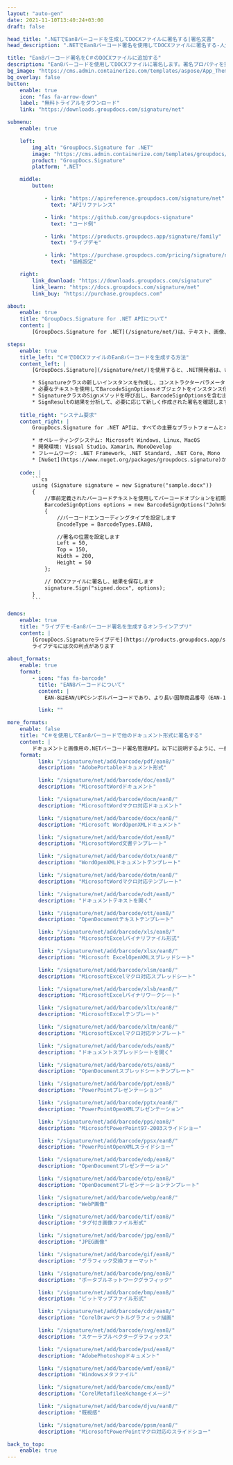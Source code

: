```yaml
---
layout: "auto-gen"
date: 2021-11-10T13:40:24+03:00
draft: false

head_title: ".NETでEan8バーコードを生成してDOCXファイルに署名する|署名文書"
head_description: ".NETでEan8バーコード署名を使用してDOCXファイルに署名する-人気のあるビジネスドキュメントや画像ファイル形式にバーコードを追加する."

title: "Ean8バーコード署名をC＃のDOCXファイルに追加する"
description: "Ean8バーコードを使用してDOCXファイルに署名します。署名プロパティを操作し、ニーズに合ったドキュメント内で高度な署名オプションを設定します."
bg_image: "https://cms.admin.containerize.com/templates/aspose/App_Themes/V3/images/bg/header1.png"
bg_overlay: false
button:
    enable: true
    icon: "fas fa-arrow-down"
    label: "無料トライアルをダウンロード"
    link: "https://downloads.groupdocs.com/signature/net"

submenu:
    enable: true

    left:
        img_alt: "GroupDocs.Signature for .NET"
        image: "https://cms.admin.containerize.com/templates/groupdocs/images/product-logos/90x90-noborder/groupdocs-signature-net.png"
        product: "GroupDocs.Signature"
        platform: ".NET"

    middle:
        button:

            - link: "https://apireference.groupdocs.com/signature/net"
              text: "APIリファレンス"

            - link: "https://github.com/groupdocs-signature"
              text: "コード例"

            - link: "https://products.groupdocs.app/signature/family"
              text: "ライブデモ"

            - link: "https://purchase.groupdocs.com/pricing/signature/net"
              text: "価格設定"

    right:
        link_download: "https://downloads.groupdocs.com/signature"
        link_learn: "https://docs.groupdocs.com/signature/net"
        link_buy: "https://purchase.groupdocs.com"

about:
    enable: true
    title: "GroupDocs.Signature for .NET APIについて"
    content: |
        [GroupDocs.Signature for .NET](/signature/net/)は、テキスト、画像、バーコード、スタンプ、フォームフィールド、QRコード、メタデータなどのさまざまな署名タイプを使用してデジタルドキュメントに電子署名するネイティブ.NETAPIです。ユーザーは、PDF、Microsoft Word、Excelワークシート、PowerPointプレゼンテーション、Adobe Photoshop、メタファイル、および画像ファイル形式内のデジタル署名を追加、編集、検証、削除、および検索でき、必要に応じて署名プロパティをカスタマイズするための追加サポートがあります。

steps:
    enable: true
    title_left: "C＃でDOCXファイルのEan8バーコードを生成する方法"
    content_left: |
        [GroupDocs.Signature](/signature/net/)を使用すると、.NET開発者は、いくつかの簡単な手順を実行することで、アプリケーション内のDOCXファイルにEan8バーコードを簡単に追加できます。

        * Signatureクラスの新しいインスタンスを作成し、コンストラクターパラメーターとしてソースDOCXドキュメントパスを渡します。
        * 必要なテキストを使用してBarcodeSignOptionsオブジェクトをインスタンス化し、EncodeTypeプロパティをEAN8に設定します。
        * SignatureクラスのSignメソッドを呼び出し、BarcodeSignOptionsを含む出力DOCXファイル名を渡します。
        * SignResultの結果を分析して、必要に応じて新しく作成された署名を確認します。
        
    title_right: "システム要求"
    content_right: |
        GroupDocs.Signature for .NET APIは、すべての主要なプラットフォームとオペレーティングシステムでサポートされています。以下のコードを実行する前に、システムに次の前提条件がインストールされていることを確認してください。

        * オペレーティングシステム: Microsoft Windows、Linux、MacOS
        * 開発環境: Visual Studio、Xamarin、MonoDevelop
        * フレームワーク: .NET Framework、.NET Standard、.NET Core、Mono
        * [NuGet](https://www.nuget.org/packages/groupdocs.signature)からGroupDocs.Signaturefor.NETの最新バージョンをダウンロードします
        
    code: |
        ```cs
        using (Signature signature = new Signature("sample.docx"))
        {
            //事前定義されたバーコードテキストを使用してバーコードオプションを初期化します
            BarcodeSignOptions options = new BarcodeSignOptions("JohnSmith")
            {
                //バーコードエンコーディングタイプを設定します
                EncodeType = BarcodeTypes.EAN8,

                //署名の位置を設定します
                Left = 50,
                Top = 150,
                Width = 200,
                Height = 50
            };

            // DOCXファイルに署名し、結果を保存します 
            signature.Sign("signed.docx", options);
        }
        ```
        
demos:
    enable: true
    title: "ライブデモ-Ean8バーコード署名を生成するオンラインアプリ"
    content: |
        [GroupDocs.Signatureライブデモ](https://products.groupdocs.app/signature/family)サイトにアクセスして、今すぐDOCXファイルにEan8バーコードを追加してください。  
        ライブデモには次の利点があります
        
about_formats:
    enable: true
    format:
        - icon: "fas fa-barcode"
          title: "EAN8バーコードについて"
          content: |
            EAN-8はEAN/UPCシンボルバーコードであり、より長い国際商品番号（EAN-13）コードから派生しています。これは、EAN-13バーコードが大きすぎる小さなパッケージで使用するために導入されました。たとえば、タバコ、鉛筆、チューインガムのパケットなどです。これは、UPC-Aバーコードの12桁と同じようにエンコードされますが、左半分と右半分のそれぞれに4桁（6桁ではない）がある点が異なります。

          link: ""

more_formats:
    enable: false
    title: "C＃を使用してEan8バーコードで他のドキュメント形式に署名する"
    content: |
        ドキュメントと画像用の.NETバーコード署名管理API。以下に説明するように、一般的なファイル形式のいくつかにバーコード署名を追加します。
    format: 
          link: "/signature/net/add/barcode/pdf/ean8/"
          description: "AdobePortableドキュメント形式"

          link: "/signature/net/add/barcode/doc/ean8/"
          description: "MicrosoftWordドキュメント"

          link: "/signature/net/add/barcode/docm/ean8/"
          description: "MicrosoftWordマクロ対応ドキュメント"

          link: "/signature/net/add/barcode/docx/ean8/"
          description: "Microsoft WordOpenXMLドキュメント"

          link: "/signature/net/add/barcode/dot/ean8/"
          description: "MicrosoftWord文書テンプレート"

          link: "/signature/net/add/barcode/dotx/ean8/"
          description: "WordOpenXMLドキュメントテンプレート"

          link: "/signature/net/add/barcode/dotm/ean8/"
          description: "MicrosoftWordマクロ対応テンプレート"       

          link: "/signature/net/add/barcode/odt/ean8/"
          description: "ドキュメントテキストを開く"

          link: "/signature/net/add/barcode/ott/ean8/"
          description: "OpenDocumentテキストテンプレート"

          link: "/signature/net/add/barcode/xls/ean8/"
          description: "MicrosoftExcelバイナリファイル形式"

          link: "/signature/net/add/barcode/xlsx/ean8/"
          description: "Microsoft ExcelOpenXMLスプレッドシート"

          link: "/signature/net/add/barcode/xlsm/ean8/"
          description: "MicrosoftExcelマクロ対応スプレッドシート"

          link: "/signature/net/add/barcode/xlsb/ean8/"
          description: "MicrosoftExcelバイナリワークシート"

          link: "/signature/net/add/barcode/xltx/ean8/"
          description: "MicrosoftExcelテンプレート"

          link: "/signature/net/add/barcode/xltm/ean8/"
          description: "MicrosoftExcelマクロ対応テンプレート"

          link: "/signature/net/add/barcode/ods/ean8/"
          description: "ドキュメントスプレッドシートを開く"

          link: "/signature/net/add/barcode/ots/ean8/"
          description: "OpenDocumentスプレッドシートテンプレート"

          link: "/signature/net/add/barcode/ppt/ean8/"
          description: "PowerPointプレゼンテーション"

          link: "/signature/net/add/barcode/pptx/ean8/"
          description: "PowerPointOpenXMLプレゼンテーション"

          link: "/signature/net/add/barcode/pps/ean8/"
          description: "MicrosoftPowerPoint97-2003スライドショー"

          link: "/signature/net/add/barcode/ppsx/ean8/"
          description: "PowerPointOpenXMLスライドショー"                              

          link: "/signature/net/add/barcode/odp/ean8/"
          description: "OpenDocumentプレゼンテーション"

          link: "/signature/net/add/barcode/otp/ean8/"
          description: "OpenDocumentプレゼンテーションテンプレート"

          link: "/signature/net/add/barcode/webp/ean8/"
          description: "WebP画像"

          link: "/signature/net/add/barcode/tif/ean8/"
          description: "タグ付き画像ファイル形式"

          link: "/signature/net/add/barcode/jpg/ean8/"
          description: "JPEG画像"

          link: "/signature/net/add/barcode/gif/ean8/"
          description: "グラフィック交換フォーマット"

          link: "/signature/net/add/barcode/png/ean8/"
          description: "ポータブルネットワークグラフィック"

          link: "/signature/net/add/barcode/bmp/ean8/"
          description: "ビットマップファイル形式"

          link: "/signature/net/add/barcode/cdr/ean8/"
          description: "CorelDrawベクトルグラフィック描画"

          link: "/signature/net/add/barcode/svg/ean8/"
          description: "スケーラブルベクターグラフィックス"

          link: "/signature/net/add/barcode/psd/ean8/"
          description: "AdobePhotoshopドキュメント"

          link: "/signature/net/add/barcode/wmf/ean8/"
          description: "Windowsメタファイル"        

          link: "/signature/net/add/barcode/cmx/ean8/"
          description: "CorelMetafileeXchangeイメージ"

          link: "/signature/net/add/barcode/djvu/ean8/"
          description: "既視感"

          link: "/signature/net/add/barcode/ppsm/ean8/"
          description: "MicrosoftPowerPointマクロ対応のスライドショー"

back_to_top:
    enable: true
---
```

